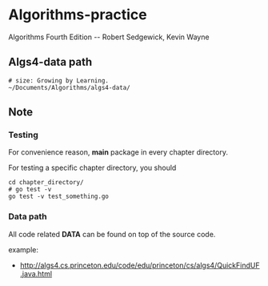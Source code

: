 # Algorithms-practice

Algorithms Fourth Edition -- Robert Sedgewick, Kevin Wayne

## Algs4-data path

```shell
# size: Growing by Learning.
~/Documents/Algorithms/algs4-data/
```

## Note

### Testing

For convenience reason, __main__ package in every chapter directory. 

For testing a specific chapter directory, you should 

```shell
cd chapter_directory/
# go test -v
go test -v test_something.go
```

### Data path

All code related **DATA** can be found on top of the source code.

example: 
* http://algs4.cs.princeton.edu/code/edu/princeton/cs/algs4/QuickFindUF.java.html
